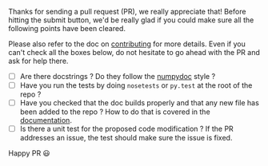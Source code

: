 Thanks for sending a pull request (PR), we really appreciate that! Before hitting the submit button, we'd be really glad if you could make sure all the following points have been cleared.

Please also refer to the doc on [contributing](https://pyroomacoustics.readthedocs.io/en/pypi-release/contributing.html) for more details. Even if you can't check all the boxes below, do not hesitate to go ahead with the PR and ask for help there.

- [ ] Are there docstrings ? Do they follow the [numpydoc](https://numpydoc.readthedocs.io/en/latest/format.html#docstring-standard) style ?
- [ ] Have you run the tests by doing `nosetests` or `py.test` at the root of the repo ?
- [ ] Have you checked that the doc builds properly and that any new file has been added to the repo ? How to do that is covered in the [documentation](https://pyroomacoustics.readthedocs.io/en/pypi-release/contributing.html#documentation).
- [ ] Is there a unit test for the proposed code modification ? If the PR addresses an issue, the test should make sure the issue is fixed.

Happy PR :smiley:
